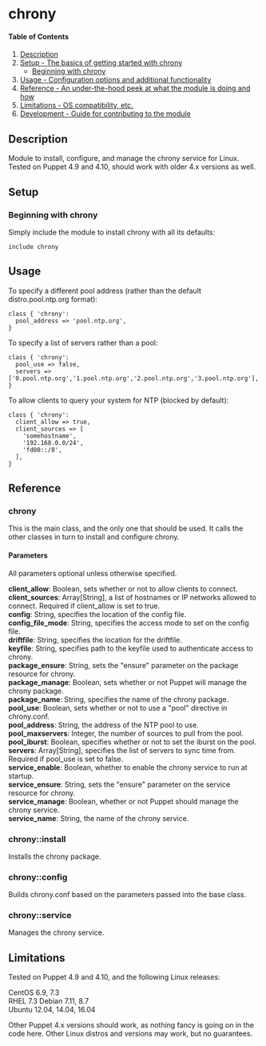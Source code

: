 # chrony

#### Table of Contents

1. [Description](#description)
1. [Setup - The basics of getting started with chrony](#setup)
    * [Beginning with chrony](#beginning-with-chrony)
1. [Usage - Configuration options and additional functionality](#usage)
1. [Reference - An under-the-hood peek at what the module is doing and how](#reference)
1. [Limitations - OS compatibility, etc.](#limitations)
1. [Development - Guide for contributing to the module](#development)

## Description

Module to install, configure, and manage the chrony service for Linux. Tested on
Puppet 4.9 and 4.10, should work with older 4.x versions as well.

## Setup

### Beginning with chrony

Simply include the module to install chrony with all its defaults:

```
include chrony
```

## Usage

To specify a different pool address (rather than the default distro.pool.ntp.org
format):

```
class { 'chrony':
  pool_address => 'pool.ntp.org',
}
```

To specify a list of servers rather than a pool:

```
class { 'chrony':
  pool_use => false,
  servers => ['0.pool.ntp.org','1.pool.ntp.org','2.pool.ntp.org','3.pool.ntp.org'],
}
```

To allow clients to query your system for NTP (blocked by default):

```
class { 'chrony':
  client_allow => true,
  client_sources => [
    'somehostname',
    '192.168.0.0/24',
    'fd00::/8',
  ],
}
```

## Reference

### chrony

This is the main class, and the only one that should be used. It calls the other
classes in turn to install and configure chrony.

#### Parameters

All parameters optional unless otherwise specified.

**client_allow**: Boolean, sets whether or not to allow clients to connect.  
**client_sources**: Array[String], a list of hostnames or IP networks allowed to connect.
Required if client_allow is set to true.  
**config**: String, specifies the location of the config file.  
**config_file_mode**: String, specifies the access mode to set on the config file.  
**driftfile**: String, specifies the location for the driftfile.  
**keyfile**: String, specifies path to the keyfile used to authenticate access to chrony.  
**package_ensure**: String, sets the "ensure" parameter on the package resource for chrony.  
**package_manage**: Boolean, sets whether or not Puppet will manage the chrony package.  
**package_name**: String, specifies the name of the chrony package.  
**pool_use**: Boolean, sets whether or not to use a "pool" directive in chrony.conf.  
**pool_address**: String, the address of the NTP pool to use.  
**pool_maxservers**: Integer, the number of sources to pull from the pool.  
**pool_iburst**: Boolean, specifies whether or not to set the iburst on the pool.  
**servers**: Array[String], specifies the list of servers to sync time from.
Required if pool_use is set to false.  
**service_enable**: Boolean, whether to enable the chrony service to run at startup.  
**service_ensure**: String, sets the "ensure" parameter on the service resource for chrony.  
**service_manage**: Boolean, whether or not Puppet should manage the chrony service.  
**service_name**: String, the name of the chrony service.  

### chrony::install

Installs the chrony package.

### chrony::config

Builds chrony.conf based on the parameters passed into the base class.

### chrony::service

Manages the chrony service.

## Limitations

Tested on Puppet 4.9 and 4.10, and the following Linux releases:

CentOS 6.9, 7.3  
RHEL 7.3
Debian 7.11, 8.7  
Ubuntu 12.04, 14.04, 16.04  

Other Puppet 4.x versions should work, as nothing fancy is going on in the code here.
Other Linux distros and versions may work, but no guarantees.

